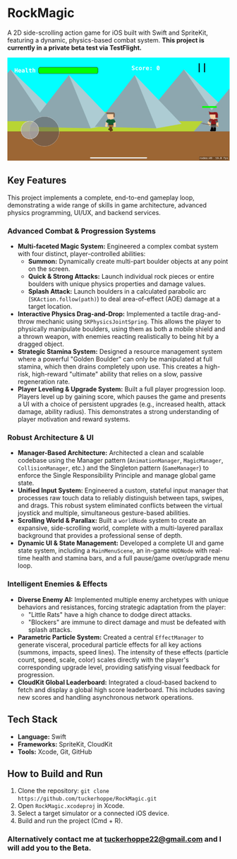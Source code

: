 # RockMagic

A 2D side-scrolling action game for iOS built with Swift and SpriteKit, featuring a dynamic, physics-based combat system. **This project is currently in a private beta test via TestFlight.**

![RockMagic Gameplay Demo](RockMagicClip.gif)

## Key Features

This project implements a complete, end-to-end gameplay loop, demonstrating a wide range of skills in game architecture, advanced physics programming, UI/UX, and backend services.

### Advanced Combat & Progression Systems

* **Multi-faceted Magic System:** Engineered a complex combat system with four distinct, player-controlled abilities:
    * **Summon:** Dynamically create multi-part boulder objects at any point on the screen.
    * **Quick & Strong Attacks:** Launch individual rock pieces or entire boulders with unique physics properties and damage values.
    * **Splash Attack:** Launch boulders in a calculated parabolic arc (`SKAction.follow(path)`) to deal area-of-effect (AOE) damage at a target location.
* **Interactive Physics Drag-and-Drop:** Implemented a tactile drag-and-throw mechanic using `SKPhysicsJointSpring`. This allows the player to physically manipulate boulders, using them as both a mobile shield and a thrown weapon, with enemies reacting realistically to being hit by a dragged object.
* **Strategic Stamina System:** Designed a resource management system where a powerful "Golden Boulder" can only be manipulated at full stamina, which then drains completely upon use. This creates a high-risk, high-reward "ultimate" ability that relies on a slow, passive regeneration rate.
* **Player Leveling & Upgrade System:** Built a full player progression loop. Players level up by gaining score, which pauses the game and presents a UI with a choice of persistent upgrades (e.g., increased health, attack damage, ability radius). This demonstrates a strong understanding of player motivation and reward systems.

### Robust Architecture & UI

* **Manager-Based Architecture:** Architected a clean and scalable codebase using the Manager pattern (`AnimationManager`, `MagicManager`, `CollisionManager`, etc.) and the Singleton pattern (`GameManager`) to enforce the Single Responsibility Principle and manage global game state.
* **Unified Input System:** Engineered a custom, stateful input manager that processes raw touch data to reliably distinguish between taps, swipes, and drags. This robust system eliminated conflicts between the virtual joystick and multiple, simultaneous gesture-based abilities.
* **Scrolling World & Parallax:** Built a `worldNode` system to create an expansive, side-scrolling world, complete with a multi-layered parallax background that provides a professional sense of depth.
* **Dynamic UI & State Management:** Developed a complete UI and game state system, including a `MainMenuScene`, an in-game `HUDNode` with real-time health and stamina bars, and a full pause/game over/upgrade menu loop.

### Intelligent Enemies & Effects

* **Diverse Enemy AI:** Implemented multiple enemy archetypes with unique behaviors and resistances, forcing strategic adaptation from the player:
    * "Little Rats" have a high chance to dodge direct attacks.
    * "Blockers" are immune to direct damage and must be defeated with splash attacks.
* **Parametric Particle System:** Created a central `EffectManager` to generate visceral, procedural particle effects for all key actions (summons, impacts, speed lines). The intensity of these effects (particle count, speed, scale, color) scales directly with the player's corresponding upgrade level, providing satisfying visual feedback for progression.
* **CloudKit Global Leaderboard:** Integrated a cloud-based backend to fetch and display a global high score leaderboard. This includes saving new scores and handling asynchronous network operations.

## Tech Stack

* **Language:** Swift
* **Frameworks:** SpriteKit, CloudKit
* **Tools:** Xcode, Git, GitHub

## How to Build and Run

1.  Clone the repository: `git clone https://github.com/tuckerhoppe/RockMagic.git`
2.  Open `RockMagic.xcodeproj` in Xcode.
3.  Select a target simulator or a connected iOS device.
4.  Build and run the project (Cmd + R).

### Alternatively contact me at tuckerhoppe22@gmail.com and I will add you to the Beta.

